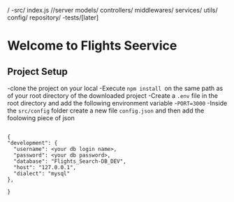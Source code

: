 /
  -src/
    index.js //server
    models/
    controllers/
    middlewares/
    services/
    utils/
    config/
    repository/
  -tests/[later]

  # Welcome to Flights Seervice

  ## Project Setup
  -clone the project on your local
  -Execute `npm install `on the same path as of your root directory of the downloaded project
  -Create a `.env` file in the root directory and add the following environment variable
  -`PORT=3000`
  -Inside the `src/config` folder create a new file `config.json` and then add the foolowing piece of json

  ```
  
  {
  "development": {
    "username": <your db login name>,
    "password": <your db password>,
    "database": "Flights_Search-DB_DEV",
    "host": "127.0.0.1",
    "dialect": "mysql"
  },
 
}

  
  
  ```


